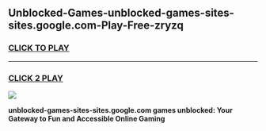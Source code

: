 
## Unblocked-Games-unblocked-games-sites-sites.google.com-Play-Free-zryzq
<h3>
<a href="https://premium76.site?title=unblocked-games-sites-sites.google.com&ref=23A">CLICK TO PLAY</a></h3>
<hr>

<h3>
<a href="https://premium76.site?title=unblocked-games-sites-sites.google.com&ref=23A">CLICK 2 PLAY</a>
  
</h3>

<a href="https://premium76.site?title=unblocked-games-sites-sites.google.com&ref=23A"><img src="https://clearcache.store/games.png"></a>


**unblocked-games-sites-sites.google.com games unblocked: Your Gateway to Fun and Accessible Online Gaming**
